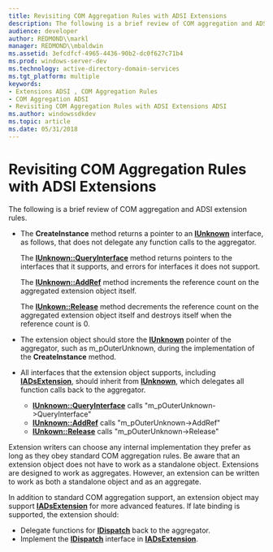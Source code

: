 ```yaml
---
title: Revisiting COM Aggregation Rules with ADSI Extensions
description: The following is a brief review of COM aggregation and ADSI extension rules.
audience: developer
author: REDMOND\\markl
manager: REDMOND\\mbaldwin
ms.assetid: 3efcdfcf-4965-4436-90b2-dc0f627c71b4
ms.prod: windows-server-dev
ms.technology: active-directory-domain-services
ms.tgt_platform: multiple
keywords:
- Extensions ADSI , COM Aggregation Rules
- COM Aggregation ADSI
- Revisiting COM Aggregation Rules with ADSI Extensions ADSI
ms.author: windowssdkdev
ms.topic: article
ms.date: 05/31/2018
---
```


# Revisiting COM Aggregation Rules with ADSI Extensions

The following is a brief review of COM aggregation and ADSI extension rules.

-   The **CreateInstance** method returns a pointer to an [**IUnknown**](https://msdn.microsoft.com/en-us/library/ms680509(v=VS.85).aspx) interface, as follows, that does not delegate any function calls to the aggregator.

    The [**IUnknown::QueryInterface**](https://msdn.microsoft.com/en-us/library/ms682521(v=VS.85).aspx) method returns pointers to the interfaces that it supports, and errors for interfaces it does not support.

    The [**IUnknown::AddRef**](https://msdn.microsoft.com/en-us/library/ms691379(v=VS.85).aspx) method increments the reference count on the aggregated extension object itself.

    The [**IUnkown::Release**](https://msdn.microsoft.com/en-us/library/ms682317(v=VS.85).aspx) method decrements the reference count on the aggregated extension object itself and destroys itself when the reference count is 0.

-   The extension object should store the [**IUnknown**](https://msdn.microsoft.com/en-us/library/ms680509(v=VS.85).aspx) pointer of the aggregator, such as m\_pOuterUnknown, during the implementation of the **CreateInstance** method.
-   All interfaces that the extension object supports, including [**IADsExtension**](/windows/desktop/api/Iads/nn-iads-iadsextension), should inherit from [**IUnknown**](https://msdn.microsoft.com/en-us/library/ms680509(v=VS.85).aspx), which delegates all function calls back to the aggregator.
    -   [**IUnknown::QueryInterface**](https://msdn.microsoft.com/en-us/library/ms682521(v=VS.85).aspx) calls "m\_pOuterUnknown->QueryInterface"
    -   [**IUnknown::AddRef**](https://msdn.microsoft.com/en-us/library/ms691379(v=VS.85).aspx) calls "m\_pOuterUnknown->AddRef"
    -   [**IUnkown::Release**](https://msdn.microsoft.com/en-us/library/ms682317(v=VS.85).aspx) calls "m\_pOuterUnknown->Release"

Extension writers can choose any internal implementation they prefer as long as they obey standard COM aggregation rules. Be aware that an extension object does not have to work as a standalone object. Extensions are designed to work as aggregates. However, an extension can be written to work as both a standalone object and as an aggregate.

In addition to standard COM aggregation support, an extension object may support [**IADsExtension**](/windows/desktop/api/Iads/nn-iads-iadsextension) for more advanced features. If late binding is supported, the extension should:

-   Delegate functions for [**IDispatch**](https://msdn.microsoft.com/en-us/library/ms221608(v=VS.71).aspx) back to the aggregator.
-   Implement the [**IDispatch**](https://msdn.microsoft.com/en-us/library/ms221608(v=VS.71).aspx) interface in [**IADsExtension**](/windows/desktop/api/Iads/nn-iads-iadsextension).

 

 




